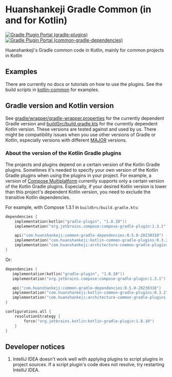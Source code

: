 # Huanshankeji Gradle Common (in and for Kotlin)

[![Gradle Plugin Portal (gradle-plugins)](https://img.shields.io/gradle-plugin-portal/v/com.huanshankeji.kotlin-jvm-common-conventions?label=plugin%20portal%20%28gradle-plugins%29)](https://plugins.gradle.org/search?term=com.huanshankeji)
[![Gradle Plugin Portal (common-gradle-dependencies)](https://img.shields.io/gradle-plugin-portal/v/com.huanshankeji.common-gradle-dependencies-dummy-plugin?label=plugin%20portal%20%28common-gradle-dependencies%29)](https://plugins.gradle.org/plugin/com.huanshankeji.common-gradle-dependencies-dummy-plugin)

Huanshankeji's Gradle common code in Kotlin, mainly for common projects in Kotlin

## Examples

There are currently no docs or tutorials on how to use the plugins. See the build scripts in [kotlin-common](https://github.com/huanshankeji/kotlin-common) for examples.

## Gradle version and Kotlin version

See [gradle/wrapper/gradle-wrapper.properties](gradle/wrapper/gradle-wrapper.properties) for the currently dependent Gradle version and [buildSrc/build.gradle.kts](buildSrc/build.gradle.kts) for the currently dependent Kotlin version. These versions are tested against and used by us. There might be compatibility issues when you use other versions of Gradle or Kotlin, especially versions with different [MAJOR](https://semver.org/) versions.

### About the version of the Kotlin Gradle plugins

The projects and plugins depend on a certain version of the Kotlin Gradle plugins. Sometimes it's needed to specify your own version of the Kotlin Gradle plugins when using the plugins in your project. For example, a version of [Compose Multiplatform](https://www.jetbrains.com/lp/compose-mpp/) currently supports only a certain version of the Kotlin Gradle plugins. Especially, if your desired Kotlin version is lower than this project's dependent Kotlin version, you need to exclude the transitive Kotlin dependencies.

For example, with Compose 1.3.1 in `buildSrc/build.gradle.kts`:

```kotlin
dependencies {
    implementation(kotlin("gradle-plugin", "1.8.10"))
    implementation("org.jetbrains.compose:compose-gradle-plugin:1.3.1")

    api("com.huanshankeji:common-gradle-dependencies:0.5.0-20230310") { exclude("org.jetbrains.kotlin") }
    implementation("com.huanshankeji:kotlin-common-gradle-plugins:0.3.2") { exclude("org.jetbrains.kotlin") }
    implementation("com.huanshankeji:architecture-common-gradle-plugins:0.3.2") { exclude("org.jetbrains.kotlin") }
}
```

Or:

```kotlin
dependencies {
   implementation(kotlin("gradle-plugin", "1.8.10"))
   implementation("org.jetbrains.compose:compose-gradle-plugin:1.3.1")

   api("com.huanshankeji:common-gradle-dependencies:0.5.0-20230310")
   implementation("com.huanshankeji:kotlin-common-gradle-plugins:0.3.2")
   implementation("com.huanshankeji:architecture-common-gradle-plugins:0.3.2")
}

configurations.all {
    resolutionStrategy {
        force("org.jetbrains.kotlin:kotlin-gradle-plugin:1.8.10")
    }
}
```

## Developer notices

1. IntelliJ IDEA doesn't work well with applying plugins to script plugins in project sources. If a script plugin's code does not resolve, try restarting IntelliJ IDEA.
